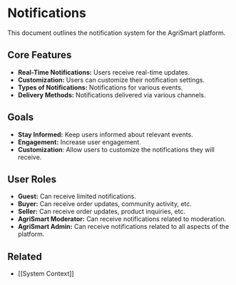 # Notifications

This document outlines the notification system for the AgriSmart platform.

## Core Features

*   **Real-Time Notifications:** Users receive real-time updates.
*   **Customization:** Users can customize their notification settings.
*   **Types of Notifications:** Notifications for various events.
*   **Delivery Methods:** Notifications delivered via various channels.

## Goals

*   **Stay Informed:** Keep users informed about relevant events.
*   **Engagement:** Increase user engagement.
* **Customization**: Allow users to customize the notifications they will receive.

## User Roles

*   **Guest:** Can receive limited notifications.
*   **Buyer:** Can receive order updates, community activity, etc.
*   **Seller:** Can receive order updates, product inquiries, etc.
*   **AgriSmart Moderator:** Can receive notifications related to moderation.
*   **AgriSmart Admin:** Can receive notifications related to all aspects of the platform.

## Related

* [[System Context]]
